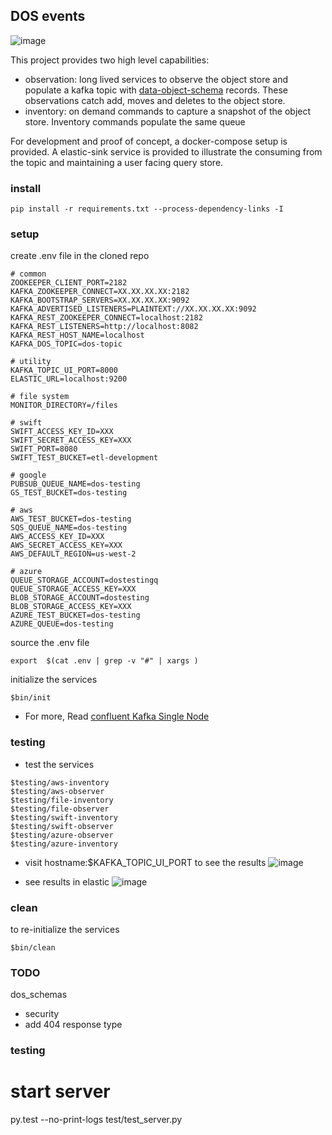 
## DOS events

![image](https://user-images.githubusercontent.com/47808/32254182-63da596e-be5c-11e7-9a6a-4c44c720e25c.png)


This project provides two high level capabilities:
* observation: long lived services to observe the object store and populate a kafka topic with [data-object-schema](https://github.com/ga4gh/data-object-schemas/blob/master/proto/data_objects.proto) records. These observations catch add, moves and deletes to the object store.
* inventory: on demand commands to capture a snapshot of the object store.  Inventory commands populate the same queue

For development and proof of concept, a docker-compose setup is provided.
A elastic-sink service is provided to illustrate the consuming from the topic and maintaining a user facing query store.


### install

```
pip install -r requirements.txt --process-dependency-links -I
```

### setup
  create .env file in the cloned repo
  ```
  # common
  ZOOKEEPER_CLIENT_PORT=2182
  KAFKA_ZOOKEEPER_CONNECT=XX.XX.XX.XX:2182
  KAFKA_BOOTSTRAP_SERVERS=XX.XX.XX.XX:9092
  KAFKA_ADVERTISED_LISTENERS=PLAINTEXT://XX.XX.XX.XX:9092
  KAFKA_REST_ZOOKEEPER_CONNECT=localhost:2182
  KAFKA_REST_LISTENERS=http://localhost:8082
  KAFKA_REST_HOST_NAME=localhost
  KAFKA_DOS_TOPIC=dos-topic

  # utility
  KAFKA_TOPIC_UI_PORT=8000
  ELASTIC_URL=localhost:9200

  # file system
  MONITOR_DIRECTORY=/files

  # swift
  SWIFT_ACCESS_KEY_ID=XXX
  SWIFT_SECRET_ACCESS_KEY=XXX
  SWIFT_PORT=8080
  SWIFT_TEST_BUCKET=etl-development

  # google
  PUBSUB_QUEUE_NAME=dos-testing
  GS_TEST_BUCKET=dos-testing

  # aws
  AWS_TEST_BUCKET=dos-testing
  SQS_QUEUE_NAME=dos-testing
  AWS_ACCESS_KEY_ID=XXX
  AWS_SECRET_ACCESS_KEY=XXX
  AWS_DEFAULT_REGION=us-west-2

  # azure
  QUEUE_STORAGE_ACCOUNT=dostestingq
  QUEUE_STORAGE_ACCESS_KEY=XXX
  BLOB_STORAGE_ACCOUNT=dostesting
  BLOB_STORAGE_ACCESS_KEY=XXX
  AZURE_TEST_BUCKET=dos-testing
  AZURE_QUEUE=dos-testing
  ```

  source the .env file
  ```
  export  $(cat .env | grep -v "#" | xargs )
  ```

  initialize the services
  ```
  $bin/init
  ```
  * For more, Read [confluent Kafka Single Node](https://docs.confluent.io/current/cp-docker-images/docs/quickstart.html#getting-started-with-docker-compose
  )

### testing
  * test the services
  ```
  $testing/aws-inventory
  $testing/aws-observer
  $testing/file-inventory
  $testing/file-observer
  $testing/swift-inventory
  $testing/swift-observer
  $testing/azure-observer
  $testing/azure-inventory
  ```
  * visit hostname:$KAFKA_TOPIC_UI_PORT to see the results
  ![image](https://user-images.githubusercontent.com/47808/32018643-62b37840-b97f-11e7-9203-0e1c7f41a0be.png)

  * see results in elastic
  ![image](https://user-images.githubusercontent.com/47808/32027500-3787c350-b99e-11e7-8da2-77e38509af33.png)



### clean
  to re-initialize the services
  ```
  $bin/clean
  ```

### TODO
  dos_schemas
  * security
  * add 404 response type

### testing
  # start server
 py.test --no-print-logs test/test_server.py
